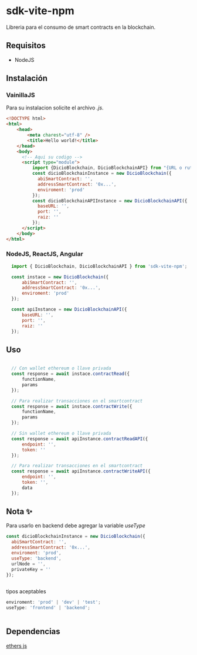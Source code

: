 
# sdk-vite-npm  
  Libreria para el consumo de smart contracts en la blockchain.  

  ## Requisitos  
  * NodeJS

  ## Instalación 
  ### VainillaJS 
  Para su instalacion solicite el archivo *.js*.
  ```html
  <!DOCTYPE html>
  <html>
      <head>
          <meta charest="utf-8" />
          <title>Hello world!</title>
      </head>
      <body>
        <!-- Aqui su codigo -->
        <script type="module">
            import {DicioBlockchain, DicioBlockchainAPI} from "{URL o ruta de archivo JS}";
            const dicioBlockchainInstance = new DicioBlockchain({
              abiSmartContract: '', 
              addressSmartContract: '0x...', 
              enviroment: 'prod'
            });
            const dicioBlockchainAPIInstance = new DicioBlockchainAPI({
              baseURL: '', 
              port: '', 
              raiz: ''
            });
        </script>
      </body>
  </html>
  ```

  ### NodeJS, ReactJS, Angular
  ```javascript
    import { DicioBlockchain, DicioBlockchainAPI } from 'sdk-vite-npm';

    const instace = new DicioBlockchain({
        abiSmartContract: '',
        addressSmartContract: '0x...',
        enviroment: 'prod'
    });

    const apiInstance = new DicioBlockchainAPI({
        baseURL: '', 
        port: '', 
        raiz: ''
    });
  ```
  ## Uso  

  ```javascript
 
    // Con wallet ethereum o llave privada
    const response = await instace.contractRead({
        functionName,
        params
    });

    // Para realizar transacciones en el smartcontract
    const response = await instace.contractWrite({
        functionName,
        params
    });

    // Sin wallet ethereum o llave privada
    const response = await apiInstance.contractReadAPI({
        endpoint: '',
        token: ''
    });

    // Para realizar transacciones en el smartcontract
    const response = await apiInstance.contractWriteAPI({
        endpoint: '',
        token: '',
        data
    });
```
## Nota ✨  
  Para usarlo en backend debe agregar la variable *useType*


  ```javascript
const dicioBlockchainInstance = new DicioBlockchain({
    abiSmartContract: '', 
    addressSmartContract: '0x...', 
    enviroment: 'prod',
    useType: 'backend',
    urlNode = '', 
    privateKey = ''
});
    
```
tipos aceptables
  ```javascript
enviroment: 'prod' | 'dev' | 'test';
useType: 'frontend' | 'backend';
    
```



## Dependencias
  [ethers js](https://docs.ethers.org/v6/getting-started/)
  
